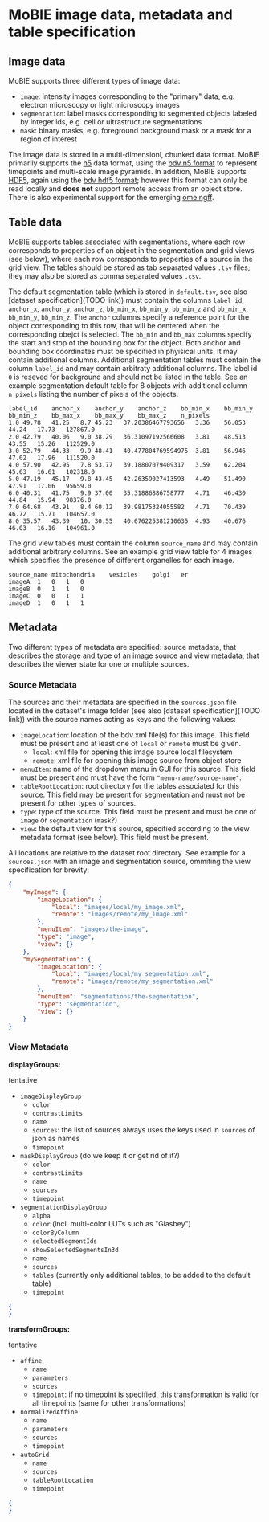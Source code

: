 # MoBIE image data, metadata and table specification

## Image data

MoBIE supports three different types of image data:
- `image`: intensity images corresponding to the "primary" data, e.g. electron microscopy or light microscopy images
- `segmentation`: label masks corresponding to segmented objects labeled by integer ids, e.g. cell or ultrastructure segmentations
- `mask`: binary masks, e.g. foreground background mask or a mask for a region of interest

The image data is stored in a multi-dimensionl, chunked data format.
MoBIE primarily supports the [n5](https://github.com/saalfeldlab/n5) data format, using the [bdv n5 format](https://github.com/bigdataviewer/bigdataviewer-core/blob/master/BDV%20N5%20format.md) to represent timepoints and multi-scale image pyramids.
In addition, MoBIE supports [HDF5](https://www.hdfgroup.org/solutions/hdf5/), again using the [bdv hdf5 format](https://imagej.net/BigDataViewer.html#About_the_BigDataViewer_data_format); however this format can only be read locally and **does not** support remote access from an object store.
There is also experimental support for the emerging [ome ngff](https://ngff.openmicroscopy.org/latest/).

## Table data

MoBIE supports tables associated with segmentations, where each row corresponds to properties of an object in the segmentation and grid views (see below), where
each row corresponds to properties of a source in the grid view.
The tables should be stored as tab separated values `.tsv` files; they may also be stored as comma separated values `.csv`.

The default segmentation table (which is stored in `default.tsv`, see also [dataset specification](TODO link)) must contain the columns `label_id`, `anchor_x`, `anchor_y`, `anchor_z`,
`bb_min_x`, `bb_min_y`, `bb_min_z` and `bb_min_x`, `bb_min_y`, `bb_min_z`. The `anchor` columns specify a reference point for the object corresponding to this row, that will be centered
when the corresponding obejct is selected. The `bb_min` and `bb_max` columns specify the start and stop of the bounding box for the object. Both anchor and bounding box coordinates must
be specified in phyisical units. It may contain additional columns.
Additional segmentation tables must contain the column `label_id` and may contain arbitraty additional columns.
The label id `0` is reseved for background and should not be listed in the table.
See an example segmentation default table for 8 objects with additional column `n_pixels` listing the number of pixels of the objects.
```tsv
label_id    anchor_x    anchor_y    anchor_z    bb_min_x    bb_min_y    bb_min_z    bb_max_x    bb_max_y    bb_max_z    n_pixels
1.0 49.78   41.25   8.7 45.23   37.20386467793656   3.36    56.053  44.24   17.73   127867.0
2.0 42.79   40.06   9.0 38.29   36.31097192566608   3.81    48.513  43.55   15.26   112529.0
3.0 52.79   44.33   9.9 48.41   40.477804769594975  3.81    56.946  47.02   17.96   111520.0
4.0 57.90   42.95   7.8 53.77   39.18807079409317   3.59    62.204  45.63   16.61   102318.0
5.0 47.19   45.17   9.8 43.45   42.26359027413593   4.49    51.490  47.91   17.06   95659.0
6.0 40.31   41.75   9.9 37.00   35.31886886758777   4.71    46.430  44.84   15.94   98376.0
7.0 64.68   43.91   8.4 60.12   39.98175324055582   4.71    70.439  46.72   15.71   104657.0
8.0 35.57   43.39   10. 30.55   40.676225381210635  4.93    40.676  46.03   16.16   104961.0
```

The grid view tables must contain the column `source_name` and may contain additional arbitrary columns.
See an example grid view table for 4 images which specifies the presence of different organelles for each image.
```tsv
source_name mitochondria    vesicles    golgi   er
imageA  1   0   1   0
imageB  0   1   1   0
imageC  0   0   1   1
imageD  1   0   1   1
```


## Metadata

Two different types of metadata are specified: source metadata, that describes the storage and type of an image source and view metadata, that 
describes the viewer state for one or multiple sources.

### Source Metadata

The sources and their metadata are specified in the `sources.json` file located in the dataset's image folder (see also [dataset specification](TODO link)) with
the source names acting as keys and the following values: 
- `imageLocation`: location of the bdv.xml file(s) for this image. This field must be present and at least one of `local` or `remote` must be given.
    - `local`: xml file for opening this image source local filesystem
    - `remote`:  xml file for opening this image source from object store
- `menuItem`: name of the dropdown menu in GUI for this source. This field must be present and must have the form `"menu-name/source-name"`.
- `tableRootLocation`: root directory for the tables associated for this source. This field may be present for segmentation and must not be present for other types of sources.
- `type`: type of the source. This field must be present and must be one of `image` or `segmentation` (`mask`?)
- `view`: the default view for this source, specified according to the view metadata format (see below). This field must be present.

All locations are relative to the dataset root directory.
See example for a `sources.json` with an image and segmentation source, ommiting the view specification for brevity:
```json
{
    "myImage": {
        "imageLocation": {
            "local": "images/local/my_image.xml",
            "remote": "images/remote/my_image.xml"
        },
        "menuItem": "images/the-image",
        "type": "image",
        "view": {}
    },
    "mySegmentation": {
        "imageLocation": {
            "local": "images/local/my_segmentation.xml",
            "remote": "images/remote/my_segmentation.xml"
        },
        "menuItem": "segmentations/the-segmentation",
        "type": "segmentation",
        "view": {}
    }
}
```

### View Metadata

**displayGroups:**

tentative

- `imageDisplayGroup`
    - `color`
    - `contrastLimits`
    - `name`
    - `sources`: the list of sources always uses the keys used in `sources` of json as names
    - `timepoint`
- `maskDisplayGroup` (do we keep it or get rid of it?)
    - `color`
    - `contrastLimits`
    - `name`
    - `sources`
    - `timepoint`
- `segmentationDisplayGroup`
    - `alpha`
    - `color` (incl. multi-color LUTs such as "Glasbey")
    - `colorByColumn`
    - `selectedSegmentIds`
    - `showSelectedSegmentsIn3d`
    - `name`
    - `sources`
    - `tables` (currently only additional tables, to be added to the default table)
    - `timepoint`

```json
{
}
```

**transformGroups:**

tentative

- `affine`
    - `name`
    - `parameters`
    - `sources`
    - `timepoint`: if no timepoint is specified, this transformation is valid for all timepoints (same for other transformations)
- `normalizedAffine`
    - `name`
    - `parameters`
    - `sources`
    - `timepoint`
- `autoGrid`
    - `name`
    - `sources`
    - `tableRootLocation`
    - `timepoint`

```json
{
}
```
